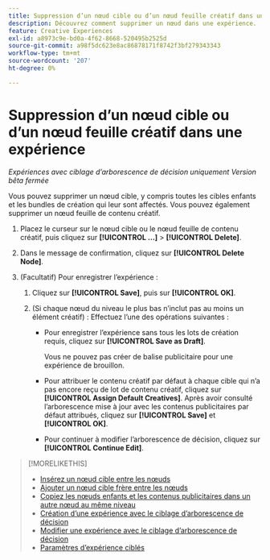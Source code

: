 ```yaml
---
title: Suppression d’un nœud cible ou d’un nœud feuille créatif dans une expérience
description: Découvrez comment supprimer un nœud dans une expérience.
feature: Creative Experiences
exl-id: a8973c9e-bd0a-4f62-8668-520495b2525d
source-git-commit: a98f5dc623e8ac86878171f8742f3bf279343343
workflow-type: tm+mt
source-wordcount: '207'
ht-degree: 0%

---
```


# Suppression d’un nœud cible ou d’un nœud feuille créatif dans une expérience

*Expériences avec ciblage d’arborescence de décision uniquement*
*Version bêta fermée*

Vous pouvez supprimer un nœud cible, y compris toutes les cibles enfants et les bundles de création qui leur sont affectés. Vous pouvez également supprimer un nœud feuille de contenu créatif.

<!-- 1. [ways to get to the decision tree] -->

1. Placez le curseur sur le nœud cible ou le nœud feuille de contenu créatif, puis cliquez sur **[!UICONTROL ...]** > **[!UICONTROL Delete]**.

1. Dans le message de confirmation, cliquez sur **[!UICONTROL Delete Node]**.

1. (Facultatif) Pour enregistrer l’expérience :

   1. Cliquez sur **[!UICONTROL Save]**, puis sur **[!UICONTROL OK]**.

   1. (Si chaque nœud du niveau le plus bas n’inclut pas au moins un élément créatif) : Effectuez l’une des opérations suivantes :

      * Pour enregistrer l’expérience sans tous les lots de création requis, cliquez sur **[!UICONTROL Save as Draft]**.

        Vous ne pouvez pas créer de balise publicitaire pour une expérience de brouillon.

      * Pour attribuer le contenu créatif par défaut à chaque cible qui n’a pas encore reçu de lot de contenu créatif, cliquez sur **[!UICONTROL Assign Default Creatives]**. Après avoir consulté l’arborescence mise à jour avec les contenus publicitaires par défaut attribués, cliquez sur **[!UICONTROL Save]** et **[!UICONTROL OK]**.

      * Pour continuer à modifier l’arborescence de décision, cliquez sur **[!UICONTROL Continue Edit]**.

>[!MORELIKETHIS]
>
>* [Insérez un nœud cible entre les nœuds](experience-target-node-add-inner.md)
>* [Ajouter un nœud cible frère entre les nœuds](experience-target-node-add-sibling.md)
>* [Copiez les nœuds enfants et les contenus publicitaires dans un autre nœud au même niveau](experience-target-node-copy.md)
>* [Création d’une expérience avec le ciblage d’arborescence de décision](experience-create-targeting.md)
>* [Modifier une expérience avec le ciblage d’arborescence de décision](experience-edit-targeting.md)
>* [Paramètres d’expérience ciblés](experience-settings-targeting.md)
